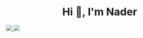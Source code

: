 <!-- <img align ="right" src="https://komarev.com/ghpvc/?username=nmarandi" alt="nmarandi"> -->
<h1 align="center">Hi 👋, I'm Nader</h1>

<a href="github-readme-stats-git-main-nmarandis-projects.vercel.app/api" >
<img src="https://github-readme-stats-git-main-nmarandis-projects.vercel.app/api?username=nmarandi" />
<img src="https://github-readme-stats-git-main-nmarandis-projects.vercel.app/api/top-langs/?username=nmarandi" />
</a>

<!--
**nmarandi/nmarandi** is a ✨ _special_ ✨ repository because its `README.md` (this file) appears on your GitHub profile.

Here are some ideas to get you started:

- 🔭 I’m currently working on ...
- 🌱 I’m currently learning ...
- 👯 I’m looking to collaborate on ...
- 🤔 I’m looking for help with ...
- 💬 Ask me about ...
- 📫 How to reach me: ...
- 😄 Pronouns: ...
- ⚡ Fun fact: ...
-->
